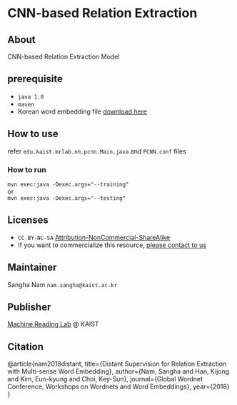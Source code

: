 # CNN-based Relation Extraction

## About

CNN-based Relation Extraction Model

## prerequisite
* `java 1.8`
* `maven`
* Korean word embedding file [download here](https://drive.google.com/file/d/1UwCp0xwfgl9185B_iJ2ZY3W7vSEsqLu0/view?usp=sharing)

## How to use
refer `edu.kaist.mrlab.nn.pcnn.Main.java` and `PCNN.conf` files

### How to run
`mvn exec:java -Dexec.args="--training"`
<br>or<br>
`mvn exec:java -Dexec.args="--testing"`

## Licenses
* `CC BY-NC-SA` [Attribution-NonCommercial-ShareAlike](https://creativecommons.org/licenses/by-nc-sa/2.0/)
* If you want to commercialize this resource, [please contact to us](http://mrlab.kaist.ac.kr/contact)

## Maintainer
Sangha Nam `nam.sangha@kaist.ac.kr`

## Publisher
[Machine Reading Lab](http://mrlab.kaist.ac.kr/) @ KAIST

## Citation
@article{nam2018distant,
  title={Distant Supervision for Relation Extraction with Multi-sense Word Embedding},
  author={Nam, Sangha and Han, Kijong and Kim, Eun-kyung and Choi, Key-Sun},
  journal={Global Wordnet Conference, Workshops on Wordnets and Word Embeddings},
  year={2018}
}
